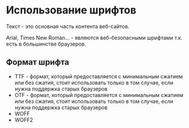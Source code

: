 # Использование шрифтов
Текст - это основная часть контента веб-сайтов.

Arial, Times New Roman... - являются веб-безопасными шрифтами т.к. есть в большинстве браузеров.

## Формат шрифта
- TTF - формат, который предоставляется с минимальным сжатием или без сжатия, стоит использовать только в том случае, если нужна поддержка старых браузеров
- OTF - формат, который предоставляется с минимальным сжатием или без сжатия, стоит использовать только в том случае, если нужна поддержка старых браузеров
- WOFF
- WOFF2

